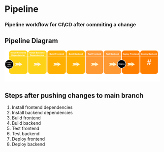 # Pipeline

### Pipeline workflow for CI\CD after commiting a change

## Pipeline Diagram
![Diagram](../diagrams//Pipeline.png)

## Steps after pushing changes to main branch
1. Install frontend dependencies
1. Install backend dependencies
2. Build frontend
2. Build backend
5. Test frontend
5. Test backend
7. Deploy frontend
7. Deploy backend

